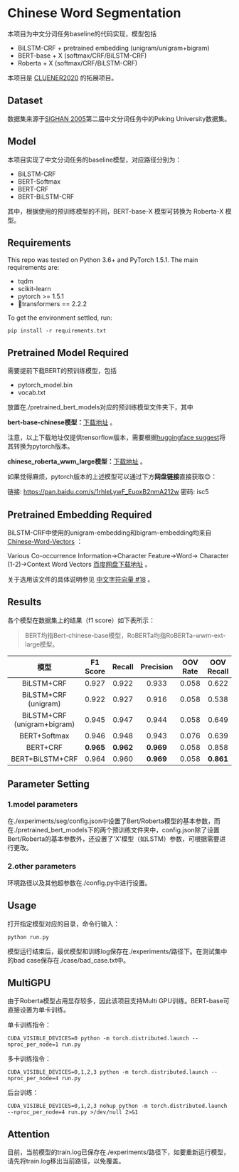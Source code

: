 # Chinese Word Segmentation

本项目为中文分词任务baseline的代码实现，模型包括

- BiLSTM-CRF + pretrained embedding (unigram/unigram+bigram)
- BERT-base + X (softmax/CRF/BiLSTM-CRF)
- Roberta + X (softmax/CRF/BiLSTM-CRF)

本项目是 [CLUENER2020](https://github.com/hemingkx/CLUENER2020) 的拓展项目。

## Dataset

数据集来源于[SIGHAN 2005](http://sighan.cs.uchicago.edu/bakeoff2005/)第二届中文分词任务中的Peking University数据集。

## Model

本项目实现了中文分词任务的baseline模型，对应路径分别为：

- BiLSTM-CRF
- BERT-Softmax
- BERT-CRF
- BERT-BiLSTM-CRF

其中，根据使用的预训练模型的不同，BERT-base-X 模型可转换为 Roberta-X 模型。

## Requirements

This repo was tested on Python 3.6+ and PyTorch 1.5.1. The main requirements are:

- tqdm
- scikit-learn
- pytorch >= 1.5.1
- 🤗transformers == 2.2.2

To get the environment settled, run:

```
pip install -r requirements.txt
```

## Pretrained Model Required

需要提前下载BERT的预训练模型，包括

- pytorch_model.bin
- vocab.txt

放置在./pretrained_bert_models对应的预训练模型文件夹下，其中

**bert-base-chinese模型：**[下载地址](https://storage.googleapis.com/bert_models/2018_11_03/chinese_L-12_H-768_A-12.zip) 。

注意，以上下载地址仅提供tensorflow版本，需要根据[huggingface suggest](https://huggingface.co/transformers/converting_tensorflow_models.html)将其转换为pytorch版本。

**chinese_roberta_wwm_large模型：**[下载地址](https://github.com/ymcui/Chinese-BERT-wwm#%E4%BD%BF%E7%94%A8%E5%BB%BA%E8%AE%AE) 。

如果觉得麻烦，pytorch版本的上述模型可以通过下方**网盘链接**直接获取😊：

链接: https://pan.baidu.com/s/1rhleLywF_EuoxB2nmA212w  密码: isc5

## Pretrained Embedding Required

BiLSTM-CRF中使用的unigram-embedding和bigram-embedding均来自[Chinese-Word-Vectors](https://github.com/Embedding/Chinese-Word-Vectors) ：

Various Co-occurrence Information$\rightarrow$Character Feature$\rightarrow$Word$\rightarrow$ Character (1-2)$\rightarrow$Context Word Vectors  [百度网盘下载地址](https://pan.baidu.com/s/1eeCS7uD3e_qVN8rPwmXhAw?_at_=1620177721918) 。

关于选用该文件的具体说明参见 [中文字符向量 #18](https://github.com/Embedding/Chinese-Word-Vectors/issues/18) 。

## Results

各个模型在数据集上的结果（f1 score）如下表所示：

> BERT均指Bert-chinese-base模型，RoBERTa均指RoBERTa-wwm-ext-large模型。

|            模型             | F1 Score  |  Recall   | Precision | OOV Rate | OOV Recall | IV Recall |
| :-------------------------: | :-------: | :-------: | :-------: | :------: | :--------: | --------- |
|         BiLSTM+CRF          |   0.927   |   0.922   |   0.933   |  0.058   |   0.622    | 0.940     |
|    BiLSTM+CRF (unigram)     |   0.922   |   0.927   |   0.916   |  0.058   |   0.538    | 0.939     |
| BiLSTM+CRF (unigram+bigram) |   0.945   |   0.947   |   0.944   |  0.058   |   0.649    | 0.962     |
|        BERT+Softmax         |   0.946   |   0.948   |   0.943   |  0.076   |   0.639    | 0.974     |
|          BERT+CRF           | **0.965** | **0.962** | **0.969** |  0.058   |   0.858    | **0.968** |
|       BERT+BiLSTM+CRF       |   0.964   |   0.960   | **0.969** |  0.058   | **0.861**  | 0.966     |

## Parameter Setting

### 1.model parameters

在./experiments/seg/config.json中设置了Bert/Roberta模型的基本参数，而在./pretrained_bert_models下的两个预训练文件夹中，config.json除了设置Bert/Roberta的基本参数外，还设置了'X'模型（如LSTM）参数，可根据需要进行更改。

### 2.other parameters

环境路径以及其他超参数在./config.py中进行设置。

## Usage

打开指定模型对应的目录，命令行输入：

```
python run.py
```

模型运行结束后，最优模型和训练log保存在./experiments/路径下。在测试集中的bad case保存在./case/bad_case.txt中。

## MultiGPU

由于Roberta模型占用显存较多，因此该项目支持Multi GPU训练。BERT-base可直接设置为单卡训练。

单卡训练指令：

```
CUDA_VISIBLE_DEVICES=0 python -m torch.distributed.launch --nproc_per_node=1 run.py
```

多卡训练指令：

```
CUDA_VISIBLE_DEVICES=0,1,2,3 python -m torch.distributed.launch --nproc_per_node=4 run.py
```

后台训练：

```
CUDA_VISIBLE_DEVICES=0,1,2,3 nohup python -m torch.distributed.launch --nproc_per_node=4 run.py >/dev/null 2>&1
```

## Attention

目前，当前模型的train.log已保存在./experiments/路径下，如要重新运行模型，请先将train.log移出当前路径，以免覆盖。